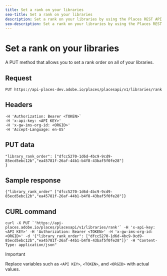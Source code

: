 ```yaml
---
title: Set a rank on your libraries
seo-title: Set a rank on your libraries
description: Set a rank on your libraries by using the Places REST API.
seo-description: Set a rank on your libraries by using the Places REST API.
---
```


# Set a rank on your libraries

A PUT method that allows you to set a rank order on all of your libraries.

## Request

`PUT https://api-places-dev.adobe.io/places/placesapi/v1/libraries/rank`

## Headers

```-H Content-Type: application/json'  
-H 'Authorization: Bearer <TOKEN>`  
-H 'x-api-key: <API KEY>'  
-H 'x-gw-ims-org-id: <ORGID>'  
-H 'Accept-Language: en-US'
```

## PUT data

```
"library_rank_order": ["dfcc5270-1d6d-4bc9-9cd9-85ecd5ebc12b","ea45781f-26af-44b1-b4f8-43baf5f0fe28"]  
}
```

## Sample response

```
{"library_rank_order" ["dfcc5270-1d6d-4bc9-9cd9-85ecd5ebc12b","ea45781f-26af-44b1-b4f8-43baf5f0fe28"]}
```

## CURL command

```
curl -X PUT `'https://api-places.adobe.io/places/placesapi/v1/libraries/rank'` -H 'x-api-key: <API KEY>' -H 'Authorization: Bearer <TOKEN>' -H 'x-gw-ims-org-id: <ORGID>' -d '{"library_rank_order": ["dfcc5270-1d6d-4bc9-9cd9-85ecd5ebc12b","ea45781f-26af-44b1-b4f8-43baf5f0fe28"]}' -H "Content-Type: application/json"
```

>[!IMPORTANT]
>
>Replace variables such as `<API KEY>`, `<TOKEN>`, and `<ORGID>` with actual values.

